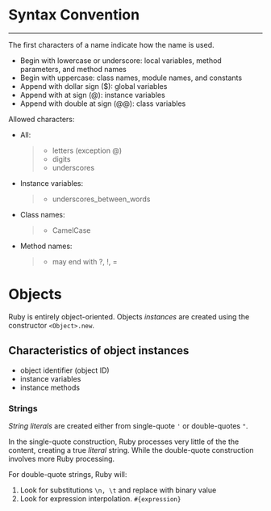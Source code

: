 # Syntax Convention
* * *
The first characters of a name indicate how the name is used.

- Begin with lowercase or underscore: local variables, method parameters, and method names
- Begin with uppercase: class names, module names, and constants
- Append with dollar sign \($\): global variables
- Append with at sign \(@\): instance variables
- Append with double at sign \(@@\): class variables

Allowed characters:

- All:

	> - letters \(exception @\)
	> - digits
	> - underscores
- Instance variables:
	> - underscores\_between\_words
- Class names:
	> - CamelCase
- Method names:
	> - may end with ?, !, =

# Objects
Ruby is entirely object-oriented. Objects *instances* are created using the constructor `<Object>.new`.

## Characteristics of object instances
- object identifier (object ID)
- instance variables
- instance methods

### Strings ###
*String literals* are created either from single-quote `'` or double-quotes `"`.

In the single-quote construction, Ruby processes very little of the the content, creating a true *literal* string.
While the double-quote construction involves more Ruby processing.

For double-quote strings, Ruby will:
1. Look for substitutions `\n, \t` and replace with binary value
2. Look for expression interpolation. `#{expression}`
